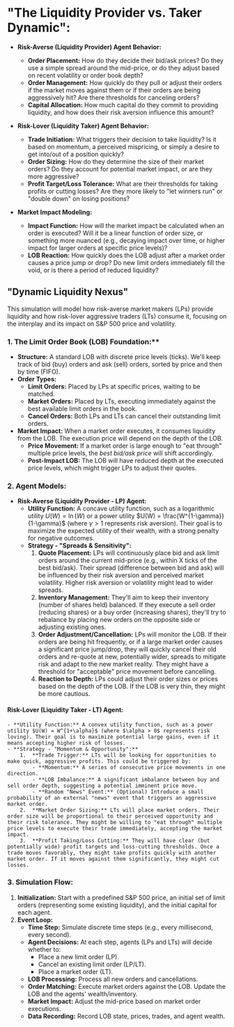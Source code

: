 # "The Liquidity Provider vs. Taker Dynamic":

- **Risk-Averse (Liquidity Provider) Agent Behavior:**
    - **Order Placement:** How do they decide their bid/ask prices? Do they use a simple spread around the mid-price, or do they adjust based on recent volatility or order book depth?
    - **Order Management:** How quickly do they pull or adjust their orders if the market moves against them or if their orders are being aggressively hit? Are there thresholds for canceling orders?
    - **Capital Allocation:** How much capital do they commit to providing liquidity, and how does their risk aversion influence this amount?

- **Risk-Lover (Liquidity Taker) Agent Behavior:**
    - **Trade Initiation:** What triggers their decision to take liquidity? Is it based on momentum, a perceived mispricing, or simply a desire to get into/out of a position quickly?
    - **Order Sizing:** How do they determine the size of their market orders? Do they account for potential market impact, or are they more aggressive?
    - **Profit Target/Loss Tolerance:** What are their thresholds for taking profits or cutting losses? Are they more likely to "let winners run" or "double down" on losing positions?

- **Market Impact Modeling:**
    - **Impact Function:** How will the market impact be calculated when an order is executed? Will it be a linear function of order size, or something more nuanced (e.g., decaying impact over time, or higher impact for larger orders at specific price levels)?
    - **LOB Reaction:** How quickly does the LOB adjust after a market order causes a price jump or drop? Do new limit orders immediately fill the void, or is there a period of reduced liquidity?


## "Dynamic Liquidity Nexus"

This simulation will model how risk-averse market makers (LPs) provide liquidity and how risk-lover aggressive traders (LTs) consume it, focusing on the interplay and its impact on S&P 500 price and volatility.

### 1. The Limit Order Book (LOB) Foundation:**

* **Structure:** A standard LOB with discrete price levels (ticks). We'll keep track of bid (buy) orders and ask (sell) orders, sorted by price and then by time (FIFO).
* **Order Types:**
    * **Limit Orders:** Placed by LPs at specific prices, waiting to be matched.
    * **Market Orders:** Placed by LTs, executing immediately against the best available limit orders in the book.
    * **Cancel Orders:** Both LPs and LTs can cancel their outstanding limit orders.
* **Market Impact:** When a market order executes, it consumes liquidity from the LOB. The execution price will depend on the depth of the LOB.
    * **Price Movement:** If a market order is large enough to "eat through" multiple price levels, the *best bid/ask price* will shift accordingly.
    * **Post-Impact LOB:** The LOB will have reduced depth at the executed price levels, which might trigger LPs to adjust their quotes.

### 2. Agent Models:

- **Risk-Averse (Liquidity Provider - LP) Agent:**
    - **Utility Function:** A concave utility function, such as a logarithmic utility $U(W) = \ln(W)$ or a power utility $U(W) = \frac{W^{1-\gamma}}{1-\gamma}$ (where $\gamma > 1$ represents risk aversion). Their goal is to maximize the expected utility of their wealth, with a strong penalty for negative outcomes.
    - **Strategy - "Spreads & Sensitivity":**
        1.  **Quote Placement:** LPs will continuously place bid and ask limit orders around the current mid-price (e.g., within X ticks of the best bid/ask). Their spread (difference between bid and ask) will be influenced by their risk aversion and perceived market volatility. Higher risk aversion or volatility might lead to wider spreads.
        2.  **Inventory Management:** They'll aim to keep their inventory (number of shares held) balanced. If they execute a sell order (reducing shares) or a buy order (increasing shares), they'll try to rebalance by placing new orders on the opposite side or adjusting existing ones.
        3.  **Order Adjustment/Cancellation:** LPs will monitor the LOB. If their orders are being hit frequently, or if a large market order causes a significant price jump/drop, they will quickly cancel their old orders and re-quote at new, potentially wider, spreads to mitigate risk and adapt to the new market reality. They might have a threshold for "acceptable" price movement before cancelling.
        4.  **Reaction to Depth:** LPs could adjust their order sizes or prices based on the depth of the LOB. If the LOB is very thin, they might be more cautious.

#### Risk-Lover (Liquidity Taker - LT) Agent:
    - **Utility Function:** A convex utility function, such as a power utility $U(W) = W^{1+\alpha}$ (where $\alpha > 0$ represents risk loving). Their goal is to maximize potential large gains, even if it means accepting higher risk of losses.
    - **Strategy - "Momentum & Opportunity":**
        1.  **Trade Trigger:** LTs will be looking for opportunities to make quick, aggressive profits. This could be triggered by:
            - **Momentum:** A series of consecutive price movements in one direction.
            - **LOB Imbalance:** A significant imbalance between buy and sell order depth, suggesting a potential imminent price move.
            - **Random "News" Event:** (Optional) Introduce a small probability of an external "news" event that triggers an aggressive market order.
        2.  **Market Order Sizing:** LTs will place market orders. Their order size will be proportional to their perceived opportunity and their risk tolerance. They might be willing to "eat through" multiple price levels to execute their trade immediately, accepting the market impact.
        3.  **Profit Taking/Loss Cutting:** They will have clear (but potentially wide) profit targets and loss-cutting thresholds. Once a trade moves favorably, they might take profits quickly with another market order. If it moves against them significantly, they might cut losses.

### 3. Simulation Flow:

1.  **Initialization:** Start with a predefined S&P 500 price, an initial set of limit orders (representing some existing liquidity), and the initial capital for each agent.
2.  **Event Loop:**
    - **Time Step:** Simulate discrete time steps (e.g., every millisecond, every second).
    - **Agent Decisions:** At each step, agents (LPs and LTs) will decide whether to:
        - Place a new limit order (LP).
        - Cancel an existing limit order (LP/LT).
        - Place a market order (LT).
    - **LOB Processing:** Process all new orders and cancellations.
    - **Order Matching:** Execute market orders against the LOB. Update the LOB and the agents' wealth/inventory.
    - **Market Impact:** Adjust the mid-price based on market order executions.
    - **Data Recording:** Record LOB state, prices, trades, and agent wealth.